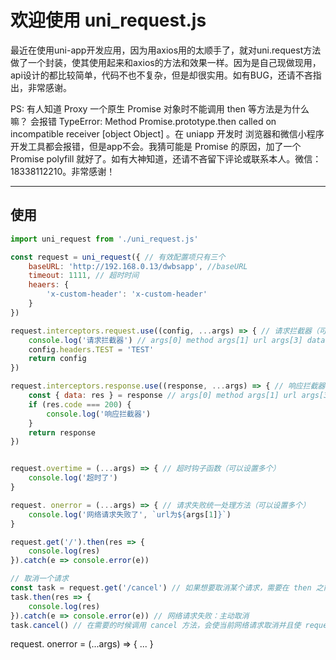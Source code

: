 # 欢迎使用 uni_request.js

最近在使用uni-app开发应用，因为用axios用的太顺手了，就对uni.request方法做了一个封装，使其使用起来和axios的方法和效果一样。因为是自己现做现用，api设计的都比较简单，代码不也不复杂，但是却很实用。如有BUG，还请不吝指出，非常感谢。

PS: 有人知道 Proxy 一个原生 Promise 对象时不能调用 then 等方法是为什么嘛？ 会报错 TypeError: Method Promise.prototype.then called on incompatible receiver [object Object] 。在 uniapp 开发时 浏览器和微信小程序开发工具都会报错，但是app不会。我猜可能是 Promise 的原因，加了一个 Promise polyfill 就好了。如有大神知道，还请不吝留下评论或联系本人。微信：18338112210。非常感谢！

----



## 使用


```javascript
import uni_request from './uni_request.js'

const request = uni_request({ // 有效配置项只有三个
	baseURL: 'http://192.168.0.13/dwbsapp', //baseURL
	timeout: 1111, // 超时时间
	heaers: {
		'x-custom-header': 'x-custom-header'
	}
})

request.interceptors.request.use((config, ...args) => { // 请求拦截器（可以设置多个）
	console.log('请求拦截器') // args[0] method args[1] url args[3] data
	config.headers.TEST = 'TEST'
	return config
})

request.interceptors.response.use((response, ...args) => { // 响应拦截器（可以设置多个）
	const { data: res } = response // args[0] method args[1] url args[3] data
	if (res.code === 200) {
		console.log('响应拦截器')
	}
	return response
})


request.overtime = (...args) => { // 超时钩子函数（可以设置多个）
	console.log('超时了')
}

request. onerror = (...args) => { // 请求失败统一处理方法（可以设置多个）
	console.log('网络请求失败了', `url为${args[1]}`)
}

request.get('/').then(res => {
	console.log(res)
}).catch(e => console.error(e))

// 取消一个请求
const task = request.get('/cancel') // 如果想要取消某个请求，需要在 then 之前将 request.get 方法返回的 promise 对象保存在一个变量里
task.then(res => {
	console.log(res)
}).catch(e => console.error(e)) // 网络请求失败：主动取消
task.cancel() // 在需要的时候调用 cancel 方法，会使当前网络请求取消并且使 request.get 方法返回的 promise 进入 reject 状态，可被 catch 捕获，错误信息为 【网络请求失败：主动取消】

```

request. onerror = (...args) => { ... }

